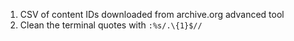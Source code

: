 1. CSV of content IDs downloaded from archive.org advanced tool
2. Clean the terminal quotes with `:%s/.\{1}$//`
